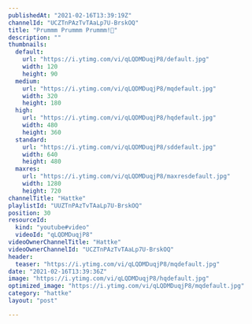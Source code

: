 ```yaml
---
publishedAt: "2021-02-16T13:39:19Z"
channelId: "UCZTnPAzTvTAaLp7U-BrskOQ"
title: "Prummm Prummm Prummm!🥵"
description: ""
thumbnails:
  default:
    url: "https://i.ytimg.com/vi/qLQDMDuqjP8/default.jpg"
    width: 120
    height: 90
  medium:
    url: "https://i.ytimg.com/vi/qLQDMDuqjP8/mqdefault.jpg"
    width: 320
    height: 180
  high:
    url: "https://i.ytimg.com/vi/qLQDMDuqjP8/hqdefault.jpg"
    width: 480
    height: 360
  standard:
    url: "https://i.ytimg.com/vi/qLQDMDuqjP8/sddefault.jpg"
    width: 640
    height: 480
  maxres:
    url: "https://i.ytimg.com/vi/qLQDMDuqjP8/maxresdefault.jpg"
    width: 1280
    height: 720
channelTitle: "Hattke"
playlistId: "UUZTnPAzTvTAaLp7U-BrskOQ"
position: 30
resourceId:
  kind: "youtube#video"
  videoId: "qLQDMDuqjP8"
videoOwnerChannelTitle: "Hattke"
videoOwnerChannelId: "UCZTnPAzTvTAaLp7U-BrskOQ"
header:
  teaser: "https://i.ytimg.com/vi/qLQDMDuqjP8/mqdefault.jpg"
date: "2021-02-16T13:39:36Z"
image: "https://i.ytimg.com/vi/qLQDMDuqjP8/hqdefault.jpg"
optimized_image: "https://i.ytimg.com/vi/qLQDMDuqjP8/mqdefault.jpg"
category: "hattke"
layout: "post"

---
```

